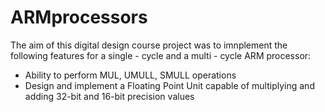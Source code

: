 # ARMprocessors

The aim of this digital design course project was to imnplement the following features for a single - cycle and a multi - cycle ARM processor:
- Ability to perform MUL, UMULL, SMULL operations
- Design and implement a Floating Point Unit capable of multiplying and adding  32-bit and 16-bit precision values 
